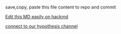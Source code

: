 save,copy, paste this file content to repo and commit

[Edit this MD easily on hackmd](https://hackmd.io/@thisgate/HJ9FJWsyH)

[connect to our hypothesis channel](https://hyp.is/vQ679JSLEemoPrdh9QRC5Q/aws.amazon.com/what-is-aws/)

